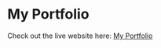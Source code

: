 # My Portfolio
Check out the live website here: [My Portfolio](https://faisync.github.io/My-Portfolio/)
